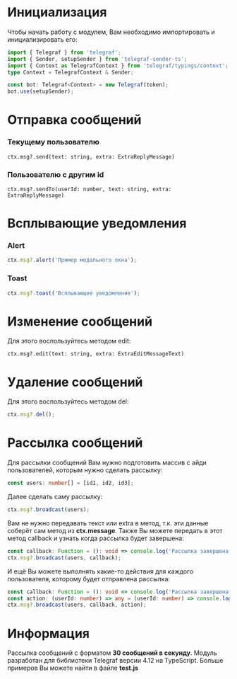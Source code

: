 # Инициализация

Чтобы начать работу с модулем, Вам необходимо импортировать и инициализировать его:

```typescript
import { Telegraf } from 'telegraf';
import { Sender, setupSender } from 'telegraf-sender-ts';
import { Context as TelegrafContext } from 'telegraf/typings/context';
type Context = TelegrafContext & Sender;

const bot: Telegraf<Context> = new Telegraf(token);
bot.use(setupSender);
```

# Отправка сообщений

### Текущему пользователю

```
ctx.msg?.send(text: string, extra: ExtraReplyMessage)
```

### Пользователю с другим id

```
ctx.msg?.sendTo(userId: number, text: string, extra: ExtraReplyMessage)
```

# Всплывающие уведомления

### Alert

```typescript
ctx.msg?.alert('Пример модального окна');
```

### Toast

```typescript
ctx.msg?.toast('Всплывающее уведомление');
```

# Изменение сообщений

Для этого воспользуйтесь методом edit:

```
ctx.msg?.edit(text: string, extra: ExtraEditMessageText)
```

# Удаление сообщений

Для этого воспользуйтесь методом del:

```typescript
ctx.msg?.del();
```

# Рассылка сообщений

Для рассылки сообщений Вам нужно подготовить массив с айди пользователей, которым нужно сделать рассылку:

```typescript
const users: number[] = [id1, id2, id3];
```

Далее сделать саму рассылку:

```typescript
ctx.msg?.broadcast(users);
```

Вам не нужно передавать текст или extra в метод, т.к. эти данные соберёт сам метод из **ctx.message**. Также Вы можете передать в этот метод callback и узнать когда рассылка будет завершена:

```typescript
const callback: Function = (): void => console.log('Рассылка завершена!');
ctx.msg?.broadcast(users, callback);
```

И ещё Вы можете выполнять какие-то действия для каждого пользователя, которому будет отправлена рассылка:

```typescript
const callback: Function = (): void => console.log('Рассылка завершена!');
const action: (userId: number) => any = (userId: number) => console.log(`Отправка пользователю ${userId}`);
ctx.msg?.broadcast(users, callback, action);
```

# Информация

Рассылка сообщений с форматом **30 сообщений в секунду**. Модуль разработан для библиотеки Telegraf версии 4.12 на TypeScript. Больше примеров Вы можете найти в файле **test.js**
